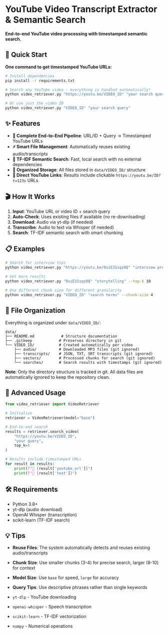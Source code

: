 # YouTube Video Transcript Extractor & Semantic Search

**End-to-end YouTube video processing with timestamped semantic search.**

## 🚀 Quick Start

**One command to get timestamped YouTube URLs:**

```bash
# Install dependencies
pip install -r requirements.txt

# Search any YouTube video - everything is handled automatically!
python video_retriever.py "https://youtu.be/VIDEO_ID" "your search query"

# Or use just the video ID
python video_retriever.py "VIDEO_ID" "your search query"
```

## ✨ Features

- **🎯 Complete End-to-End Pipeline**: URL/ID + Query → Timestamped YouTube URLs
- **⚡ Smart File Management**: Automatically reuses existing audio/transcripts
- **🧠 TF-IDF Semantic Search**: Fast, local search with no external dependencies
- **📁 Organized Storage**: All files stored in `data/VIDEO_ID/` structure
- **🔗 Direct YouTube Links**: Results include clickable `https://youtu.be/ID?t=123s` URLs

## 🎬 How It Works

1. **Input**: YouTube URL or video ID + search query
2. **Auto-Check**: Uses existing files if available (no re-downloading)
3. **Download**: Audio via yt-dlp (if needed)
4. **Transcribe**: Audio to text via Whisper (if needed)  
5. **Search**: TF-IDF semantic search with smart chunking
## 📋 Examples

```bash
# Search for interview tips
python video_retriever.py "https://youtu.be/0siE31sqz0Q" "interview preparation"

# Get more results
python video_retriever.py "0siE31sqz0Q" "storytelling" --top-k 10

# Use different chunk size for different granularity
python video_retriever.py "VIDEO_ID" "search terms" --chunk-size 4
```

## 📁 File Organization

Everything is organized under `data/VIDEO_ID/`:

```
data/
├── README.md            # Structure documentation
├── .gitkeep            # Preserves directory in git
└── VIDEO_ID/           # Created automatically per video
    ├── audio/          # Downloaded MP3 files (git ignored)
    ├── transcripts/    # JSON, TXT, SRT transcripts (git ignored)
    ├── vectors/        # Processed chunks for search (git ignored)
    └── searches/       # Search results with timestamps (git ignored)
```

**Note**: Only the directory structure is tracked in git. All data files are automatically ignored to keep the repository clean.

## 🔧 Advanced Usage

```python
from video_retriever import VideoRetriever

# Initialize
retriever = VideoRetriever(model="base")

# End-to-end search
results = retriever.search_video(
    "https://youtu.be/VIDEO_ID", 
    "your query", 
    top_k=5
)

# Results include timestamped URLs
for result in results:
    print(f"🔗 {result['youtube_url']}")
    print(f"📝 {result['text']}")
```

## 🛠️ Requirements

- Python 3.8+
- yt-dlp (audio download)
- OpenAI Whisper (transcription)
- scikit-learn (TF-IDF search)

## 💡 Tips

- **Reuse Files**: The system automatically detects and reuses existing audio/transcripts
- **Chunk Size**: Use smaller chunks (3-4) for precise search, larger (8-10) for context
- **Model Size**: Use `base` for speed, `large` for accuracy
- **Query Tips**: Use descriptive phrases rather than single keywords

- `yt-dlp` - YouTube downloading
- `openai-whisper` - Speech transcription
- `scikit-learn` - TF-IDF vectorization
- `numpy` - Numerical operations

